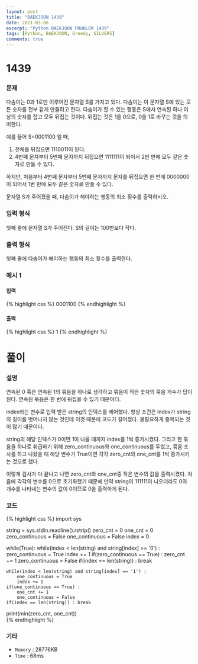 ```yaml
---
layout: post
title: "BAEKJOON 1439"
date: 2021-03-06
excerpt: "Python BAEKJOON PROBLEM 1439"
tags: [Python, BAEKJOON, Greedy, SILVER5]
comments: true
---
```


# 1439

### 문제
다솜이는 0과 1로만 이루어진 문자열 S를 가지고 있다. 다솜이는 이 문자열 S에 있는 모든 숫자를 전부 같게 만들려고 한다. 다솜이가 할 수 있는 행동은 S에서 연속된 하나 이상의 숫자를 잡고 모두 뒤집는 것이다. 뒤집는 것은 1을 0으로, 0을 1로 바꾸는 것을 의미한다.

예를 들어 S=0001100 일 때,

1. 전체를 뒤집으면 1110011이 된다.
2. 4번째 문자부터 5번째 문자까지 뒤집으면 1111111이 되어서 2번 만에 모두 같은 숫자로 만들 수 있다.

하지만, 처음부터 4번째 문자부터 5번째 문자까지 문자를 뒤집으면 한 번에 0000000이 되어서 1번 만에 모두 같은 숫자로 만들 수 있다.

문자열 S가 주어졌을 때, 다솜이가 해야하는 행동의 최소 횟수를 출력하시오.

### 입력 형식
첫째 줄에 문자열 S가 주어진다. S의 길이는 100만보다 작다.

### 출력 형식
첫째 줄에 다솜이가 해야하는 행동의 최소 횟수를 출력한다.

### 예시 1
#### 입력
{% highlight css %}
0001100
{% endhighlight %}
#### 출력
{% highlight css %}
1
{% endhighlight %}

# 풀이

### 설명
연속된 0 혹은 연속된 1의 묶음을 하나로 생각하고 묶음이 적은 숫자의 묶음 개수가 답이 된다. 연속된 묶음은 한 번에 뒤집을 수 있기 때문이다.

index라는 변수로 입력 받은 string의 인덱스를 제어했다. 항상 조건은 index가 string의 길이를 벗어나지 않는 것인데 이것 때문에 코드가 길어졌다. 불필요하게 중복되는 것이 많기 때문이다.

string의 해당 인덱스가 0이면 1이 나올 때까지 index를 1씩 증가시켰다. 그리고 한 묶음을 하나로 취급하기 위해 zero_continuous와 one_continuous를 두었고, 묶음 조사를 하고 나왔을 때 해당 변수가 True이면 각각 zero_cnt와 one_cnt를 1씩 증가시키는 것으로 했다. 

이렇게 검사가 다 끝나고 나면 zero_cnt와 one_cnt중 작은 변수의 값을 출력시켰다. 처음에 각각의 변수를 0으로 초기화했기 때문에 만약 string이 111111이 나오더라도 0의 개수를 나타내는 변수의 값이 0이므로 0을 출력하게 된다.

### 코드
{% highlight css %}
import sys

string = sys.stdin.readline().rstrip()
zero_cnt = 0
one_cnt = 0
zero_continuous = False
one_continuous = False
index = 0

while(True):
    while(index < len(string) and string[index] == '0') :
        zero_continuous = True
        index += 1
    if(zero_continuous == True) :
        zero_cnt += 1
        zero_continuous = False
    if(index == len(string)) : break

    while(index < len(string) and string[index] == '1') :
        one_continuous = True
        index += 1
    if(one_continuous == True) :
        one_cnt += 1
        one_continuous = False
    if(index == len(string)) : break

print(min(zero_cnt, one_cnt))    
{% endhighlight %}

### 기타
- `Memory` : 28776KB
- `Time` : 68ms